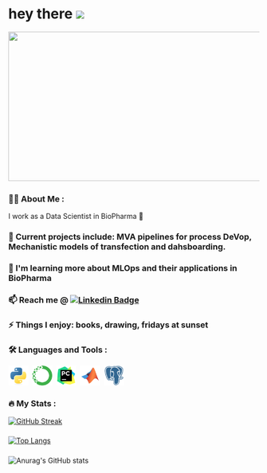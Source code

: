 <h1>
  hey there
  <img src="https://media.giphy.com/media/hvRJCLFzcasrR4ia7z/giphy.gif" width="30px"/>
</h1>

<div align="center">
  <img src="https://miro.medium.com/v2/resize:fit:828/1*vBi4Ycgdn5t3lu2SvQXuog.gif" width="600" height="300"/>
</div>

### :woman_technologist: About Me :
I work as a Data Scientist in BioPharma 🧪

### 🔭 Current projects include: MVA pipelines for process DeVop, Mechanistic models of transfection and dahsboarding.
### 🌱 I'm learning more about MLOps and their applications in BioPharma
### 📫 Reach me @ [![Linkedin Badge](https://img.shields.io/badge/-kakbar-blue?style=flat&logo=Linkedin&logoColor=white)](https://www.linkedin.com/in/anavalinhas)
### ⚡ Things I enjoy: books, drawing, fridays at sunset

### :hammer_and_wrench: Languages and Tools :
  <div>
    <img src="https://github.com/devicons/devicon/blob/master/icons/python/python-original.svg" title="Python" alt="Python" width="40" height="40"/>&nbsp;
    <img src="https://github.com/devicons/devicon/blob/master/icons/anaconda/anaconda-original.svg" title="Anaconda" alt="Anaconda" width="40" height="40"/>&nbsp;
    <img src="https://github.com/devicons/devicon/blob/master/icons/pycharm/pycharm-original.svg" title="Pycharm" alt="Pycharm" width="40" height="40"/>&nbsp;
    <img src="https://github.com/devicons/devicon/blob/master/icons/matlab/matlab-original.svg" title="Matlab" alt="Matlab" width="40" height="40"/>&nbsp;
    <img src="https://github.com/devicons/devicon/blob/master/icons/postgresql/postgresql-plain.svg" title="PostgreSQL" alt="PostgreSQL" width="40" height="40"/>
  </div>
  
### :fire: My Stats :
[![GitHub Streak](http://github-readme-streak-stats.herokuapp.com?user=anadsvalinhas&theme=dark&background=000000)](https://git.io/streak-stats)
### 
[![Top Langs](https://github-readme-stats.vercel.app/api/top-langs/?username=anadsvalinhas&theme=dark&background=000000)](https://github.com/anuraghazra/github-readme-stats)
###
![Anurag's GitHub stats](https://github-readme-stats.vercel.app/api?username=anadsvalinhas&show_icons=true&theme=dark&background=000000)
<!--
**anadsvalinhas/anadsvalinhas** is a ✨ _special_ ✨ repository because its `README.md` (this file) appears on your GitHub profile.
